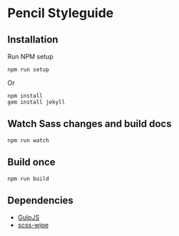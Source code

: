 # Pencil Styleguide

## Installation

Run NPM setup

  ```
  npm run setup
  ```

Or

  ``` 
  npm install
  gem install jekyll 
  ```

## Watch Sass changes and build docs

  ```
  npm run watch
  ```
  
## Build once

  ```
  npm run build
  ```

## Dependencies

- [GulpJS](http://gulpjs.com)
- [scss-wipe](https://github.com/marsbergen/scss-wipe)
